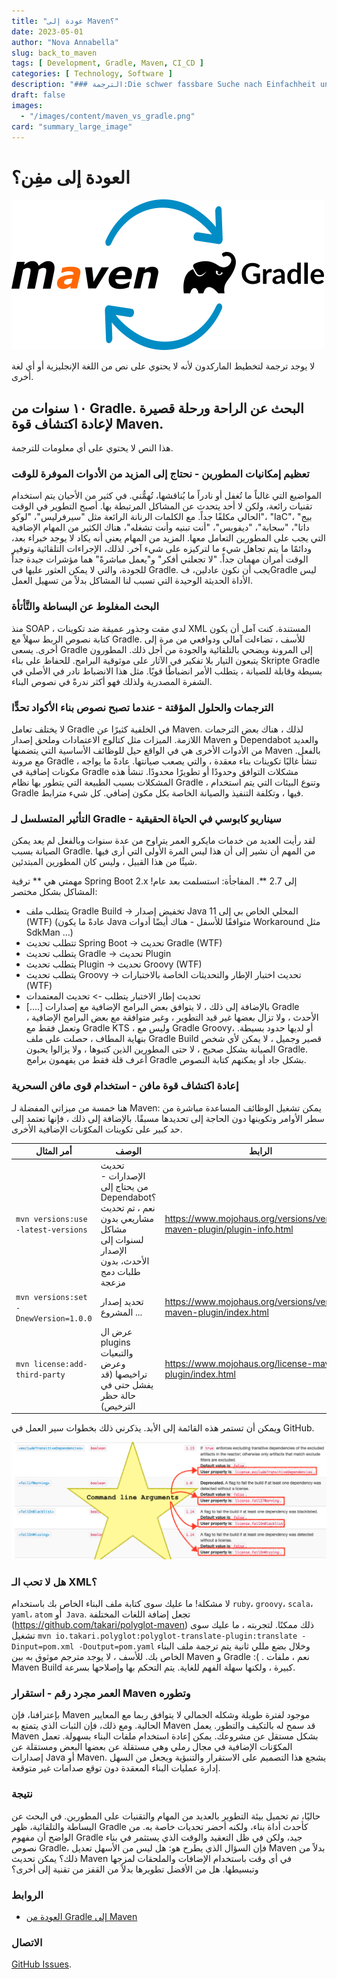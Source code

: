 ```yaml
---
title: "عودة إلى Maven؟"
date: 2023-05-01
author: "Nova Annabella"
slug: back_to_maven
tags: [ Development, Gradle, Maven, CI_CD ]
categories: [ Technology, Software ]
description: "### الترجمة:Die schwer fassbare Suche nach Einfachheit und eine kurze Reise zur Wiederentdeckung der Macht von Maven#### البحث الشاق عن البساطة ورحلة قصيرة لإعادة اكتشاف قوة مافن"
draft: false
images:
  - "/images/content/maven_vs_gradle.png"
card: "summary_large_image"
---
```



# العودة إلى مفِن؟

[![maven_vs_gradle](/images/content/maven_vs_gradle.png)](https://phauer.com/2018/moving-back-from-gradle-to-maven/)

لا يوجد ترجمة لتخطيط الماركدون لأنه لا يحتوي على نص من اللغة الإنجليزية أو أي لغة أخرى.

## ١٠ سنوات من Gradle. البحث عن الراحة ورحلة قصيرة لإعادة اكتشاف قوة Maven.

هذا النص لا يحتوي على أي معلومات للترجمة.

### تعظيم إمكانيات المطورين - نحتاج إلى المزيد من الأدوات الموفرة للوقت

المواضيع التي غالباً ما تُغفل أو نادراً ما يُناقشها، تُهمُّني. في كثير من الأحيان يتم استخدام تقنيات رائعة، ولكن لا أحد
يتحدث عن المشاكل المرتبطة بها. أصبح التطوير في الوقت الحالي مكلفًا جداً. مع الكلمات الرنانة الرائعة مثل "سيرفرليس"،
"لوكو"، "IaC"، "بيج داتا"، "سحابة"، "ديفوبس"، "أنت تبنيه وأنت تشغله"، هناك الكثير من المهام الإضافية التي يجب على
المطورين التعامل معها. المزيد من المهام يعني أنه يكاد لا يوجد خبراء بعد، ودائمًا ما يتم تجاهل شيء ما لتركيزه على شيء
آخر. لذلك، الإجراءات التلقائية وتوفير الوقت أمران مهمان جداً. "لا تجعلني أفكر" و"يعمل مباشرةً" هما مؤشرات جيدة جداً
للجودة، والتي لا يمكن العثور عليها في Gradle. يجب أن نكون عادلين، فGradle ليس الأداة الحديثة الوحيدة التي تسبب لنا
المشاكل بدلاً من تسهيل العمل.

### البحث المغلوط عن البساطة والتَّأتأة

منذ SOAP ، لدي مقت وجذور عميقة ضد تكوينات XML المستندة. كنت آمل أن يكون كتابة نصوص الربط سهلاً مع Gradle. للأسف ، تضاءلت
آمالي ودوافعي من مرة إلى أخرى. يسعى Gradle إلى المرونة ويضحي بالتلقائية والجودة من أجل ذلك. المطورون يتبعون التيار بلا
تفكير في الآثار على موثوقية البرامج. للحفاظ على بناء Skripte Gradle بسيطة وقابلة للصيانة ، يتطلب الأمر انضباطًا قويًا.
مثل هذا الانضباط نادر في الأصلي في الشفرة المصدرية ولذلك فهو أكثر ندرةً في نصوص البناء.

### الترجمات والحلول المؤقتة - عندما تصبح نصوص بناء الأكواد تحدٍّا

لا يختلف تعامل Gradle في الخلفية كثيرًا عن Maven. لذلك ، هناك بعض الترجمات اللازمة. الميزات مثل كتالوج الاعتمادات وملحق
إصدار Maven و Dependabot والعديد من الأدوات الأخرى هي في الواقع حيل للوظائف الأساسية التي يتضمنها Maven بالفعل. مع مرونة
Gradle ، تنشأ غالبًا تكوينات بناء معقدة ، والتي يصعب صيانتها. عادةً ما يواجه مكونات إضافية في Gradle مشكلات التوافق
وحدودًا أو تطويرًا محدودًا. تنشأ هذه المشكلات بسبب الطبيعة التي يتطور بها نظام Gradle ، وتنوع البيئات التي يتم استخدام
Gradle فيها ، وتكلفة التنفيذ والصيانة الخاصة بكل مكون إضافي. كل شيء مترابط.

### التأثير المتسلسل لـ Gradle - سيناريو كابوسي في الحياة الحقيقية

لقد رأيت العديد من خدمات مايكرو العمر يتراوح من عدة سنوات وبالفعل لم يعد يمكن الصيانة بسبب Gradle. من المهم أن نشير إلى أن هذا ليس المرة الأولى التي أرى فيها شيئًا من هذا القبيل ، وليس كان المطورين المبتدئين.

مهمتي هي ** ترقية Spring Boot 2.x إلى 2.7 **. المفاجأة: استسلمت بعد عام! المشاكل بشكل مختصر:

* يتطلب ملف Gradle Build -> تخفيض إصدار Java المحلي الخاص بي إلى 11 (WTF) (عادةً ما يكون Java متوافقًا للأسفل - هناك أيضًا أدوات Workaround مثل SdkMan ...)
* تتطلب تحديث Spring Boot -> تحديث Gradle (WTF)
* يتطلب تحديث Gradle -> تحديث Plugin
* يتطلب تحديث Plugin -> تحديث Groovy (WTF)
* يتطلب تحديث Groovy -> تحديث اختبار الإطار والتحديثات الخاصة بالاختبارات (WTF)
* تحديث إطار الاختبار يتطلب -> تحديث المعتمدات
* [....]
   بالإضافة إلى ذلك ، لا يتوافق بعض البرامج الإضافية مع إصدارات Gradle الأحدث ، ولا تزال بعضها غير قيد التطوير ، وغير متوافقة مع بعض البرامج الإضافية ، وتعمل فقط مع Gradle KTS ، وليس مع Gradle Groovy، أو لديها حدود بسيطة. بنهاية المطاف ، حصلت على ملف Gradle Build قصير وجميل ، لا يمكن لأي شخص الصيانة بشكل صحيح ، لا حتى المطورين الذين كتبوها ، ولا يزالوا يحبون Gradle. أعرف قلة فقط من يفهمون برامج Gradle بشكل جاد أو يمكنهم كتابة النصوص.

### إعادة اكتشاف قوة مافن - استخدام قوى مافن السحرية

هنا خمسة من ميزاتي المفضلة لـ Maven:
يمكن تشغيل الوظائف المساعدة مباشرة من سطر الأوامر وتكوينها دون الحاجة إلى تحديدها مسبقًا. بالإضافة إلى ذلك ، فإنها تعتمد إلى حد كبير على تكوينات المكوّنات الإضافية الأخرى.

| أمر المثال                                    | الوصف                                                                                            | الرابط                                                                 | 
|---------------------------------------|---------------------------------------------------------------------------------------------------------------------------------------------------------------------|--------------------------------------------------------------------------|
| `mvn versions:use -latest-versions`   | تحديث الإصدارات - من يحتاج إلى Dependabot؟ نعم ، تم تحديث مشاريعي بدون مشاكل لسنوات إلى الإصدار الأحدث، بدون طلبات دمج مزعجة| https://www.mojohaus.org/versions/versions-maven-plugin/plugin-info.html |
| `mvn versions:set -DnewVersion=1.0.0` | تحديد إصدار المشروع ...                                                                                                                                         | https://www.mojohaus.org/versions/versions-maven-plugin/index.html       |
| `mvn license:add-third-party`         | عرض ال plugins والتبعيات وعرض تراخيصها (قد يفشل حتى في حالة حظر الترخيص)                                                        | https://www.mojohaus.org/license-maven-plugin/index.html                 | 

ويمكن أن تستمر هذه القائمة إلى الأبد. يذكرني ذلك بخطوات سير العمل في GitHub.

![maven_plugin_command_line_args](/images/content/maven_plugin_command_line_args.png)

### هل لا تحب الـ XML؟

لا مشكلة! ما عليك سوى كتابة ملف البناء الخاص بك باستخدام `ruby`، `groovy`، `scala`، `yaml`، `atom` أو` Java`. تجعل إضافة اللغات المختلفة (https://github.com/takari/polyglot-maven) ذلك ممكنًا. لتجربته ، ما عليك سوى تشغيل `mvn io.takari.polyglot:polyglot-translate-plugin:translate -Dinput=pom.xml -Doutput=pom.yaml` وخلال بضع مللي ثانية يتم ترجمة ملف البناء الخاص بك. للأسف ، لا يوجد مترجم موثوق به بين Maven و Gradle :( . نعم ، ملفات Maven Build كبيرة ، ولكنها سهلة الفهم للغاية. يتم التحكم بها وإصلاحها بسرعة.

### العمر مجرد رقم - استقرار Maven وتطوره

بإعترافنا، فإن Maven موجود لفترة طويلة وشكله الجمالي لا يتوافق ربما مع المعايير الحالية. ومع ذلك، فإن الثبات الذي يتمتع
به Maven قد سمح له بالتكيف والتطور. يعمل Maven بشكل مستقل عن مشروعك. يمكن إعادة استخدام ملفات البناء بسهولة. تعمل
المكوّنات الإضافية في مجال رملي وهي مستقلة عن بعضها البعض ومستقلة عن إصدارات Java أو Maven. يشجع هذا التصميم على
الاستقرار والتنبؤية ويجعل من السهل إدارة عمليات البناء المعقدة دون توقع صدامات غير متوقعة.

### نتيجة

حاليًا، تم تحميل بيئة التطوير بالعديد من المهام والتقنيات على المطورين. في البحث عن البساطة والتلقائية، ظهر Gradle كأحدث
أداة بناء، ولكنه أحضر تحديات خاصة به. من الواضح أن مفهوم Gradle جيد، ولكن في ظل التعقيد والوقت الذي يستثمر في بناء نصوص
Gradle، فإن السؤال الذي يطرح هو: هل ليس من الأسهل تعديل Maven بدلاً من ذلك؟ يمكن تحديث Maven في أي وقت باستخدام الإضافات
والملحقات لمزجها وتبسيطها. هل من الأفضل تطويرها بدلاً من القفز من تقنية إلى أخرى؟

### الروابط

* [العودة من Gradle إلى Maven](https://phauer.com/2018/moving-back-from-gradle-to-maven/)

### الاتصال

[GitHub Issues](https://github.com/NovaAnnabella/the_unspoken/issues/new/choose).
